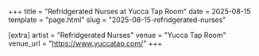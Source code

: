 +++
title = "Refridgerated Nurses at Yucca Tap Room"
date = 2025-08-15
template = "page.html"
slug = "2025-08-15-refridgerated-nurses"

[extra]
artist = "Refridgerated Nurses"
venue = "Yucca Tap Room"
venue_url = "https://www.yuccatap.com/"
+++
